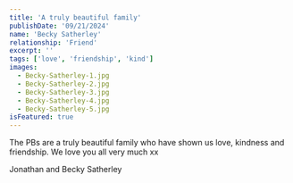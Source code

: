 ```yaml
---
title: 'A truly beautiful family'
publishDate: '09/21/2024'
name: 'Becky Satherley'
relationship: 'Friend'
excerpt: ''
tags: ['love', 'friendship', 'kind']
images:
  - Becky-Satherley-1.jpg
  - Becky-Satherley-2.jpg
  - Becky-Satherley-3.jpg
  - Becky-Satherley-4.jpg
  - Becky-Satherley-5.jpg
isFeatured: true
---
```


The PBs are a truly beautiful family who have shown us love, kindness and friendship. We love you all very much xx

Jonathan and Becky Satherley